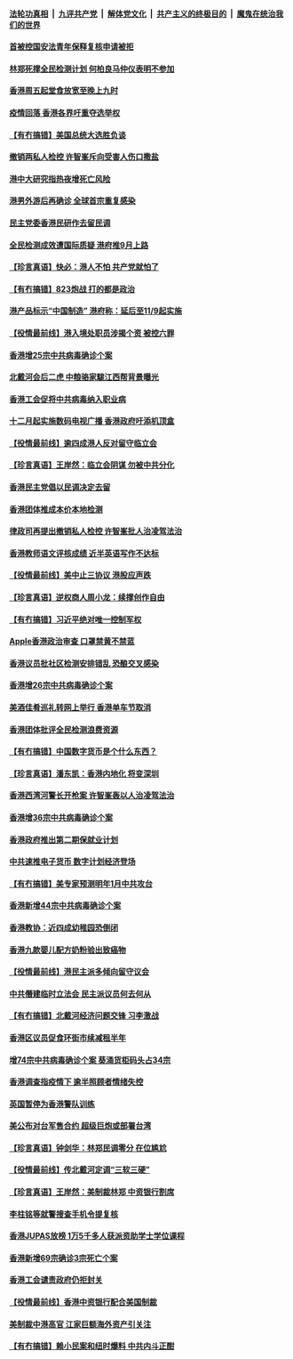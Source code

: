 ####  [法轮功真相](../../../../basic/blob/master/README.md?t=08261002) &nbsp;|&nbsp; [九评共产党](../../../../9ping.md/blob/master/README.md?t=08261002) &nbsp;|&nbsp; [解体党文化](../../../../jtdwh.md/blob/master/README.md?t=08261002)  &nbsp;|&nbsp; [共产主义的终极目的](../../../../gczydzjmd.md/blob/master/README.md?t=08261002) &nbsp;|&nbsp; [魔鬼在统治我们的世界](../../../../mgztzwmdsj.md/blob/master/README.md?t=08261002) 

#### [首被控国安法青年保释复核申请被拒](../pages/nsc415/n12357593.md?t=08261002) 

#### [林郑死撑全民检测计划 何柏良马仲仪表明不参加](../pages/nsc415/n12357575.md?t=08261002) 

#### [香港周五起堂食放宽至晚上九时](../pages/nsc415/n12357546.md?t=08261002) 

#### [疫情回落 香港各界吁重夺选举权](../pages/nsc415/n12357373.md?t=08261002) 

#### [【有冇搞错】美国总统大选胜负谈](../pages/nsc415/n12356706.md?t=08261002) 

#### [撤销两私人检控 许智峯斥向受害人伤口撒盐](../pages/nsc415/n12355032.md?t=08261002) 

#### [港中大研究指热夜增死亡风险](../pages/nsc415/n12355020.md?t=08261002) 

#### [港男外游后再确诊 全球首宗重复感染](../pages/nsc415/n12354984.md?t=08261002) 

#### [民主党委香港民研作去留民调](../pages/nsc415/n12354982.md?t=08261002) 

#### [全民检测成效遭国际质疑 港府推9月上路](../pages/nsc415/n12354816.md?t=08261002) 

#### [【珍言真语】快必：港人不怕 共产党就怕了](../pages/nsc415/n12353741.md?t=08261002) 

#### [【有冇搞错】823炮战 打的都是政治](../pages/nsc415/n12354194.md?t=08261002) 

#### [港产品标示“中国制造” 港府称：延后至11/9起实施](../pages/nsc415/n12353715.md?t=08261002) 

#### [【役情最前线】港入境处职员涉揭个资 被控六罪](../pages/nsc415/n12352512.md?t=08261002) 

#### [香港增25宗中共病毒确诊个案](../pages/nsc415/n12352402.md?t=08261002) 

#### [北戴河会后二虎 中粮骆家駹江西帮背景曝光](../pages/nsc415/n12352320.md?t=08261002) 

#### [香港工会促将中共病毒纳入职业病](../pages/nsc415/n12352388.md?t=08261002) 

#### [十二月起实施数码电视广播 香港政府吁添机顶盒](../pages/nsc415/n12352377.md?t=08261002) 

#### [【役情最前线】逾四成港人反对留守临立会](../pages/nsc415/n12349227.md?t=08261002) 

#### [【珍言真语】王岸然：临立会阴谋 勿被中共分化](../pages/nsc415/n12348254.md?t=08261002) 

#### [香港民主党倡以民调决定去留](../pages/nsc415/n12346924.md?t=08261002) 

#### [香港团体推成本价本地检测](../pages/nsc415/n12346975.md?t=08261002) 

#### [律政司再提出撤销私人检控 许智峯批人治凌驾法治](../pages/nsc415/n12346961.md?t=08261002) 

#### [香港教师语文评核成绩 近半英语写作不达标](../pages/nsc415/n12346947.md?t=08261002) 

#### [【役情最前线】美中止三协议 港股应声跌](../pages/nsc415/n12346747.md?t=08261002) 

#### [【珍言真语】逆权商人周小龙：续撑创作自由](../pages/nsc415/n12345558.md?t=08261002) 

#### [【有冇搞错】习近平绝对唯一控制军权](../pages/nsc415/n12346129.md?t=08261002) 

#### [Apple香港政治审查 口罩禁黄不禁蓝](../pages/nsc415/n12345405.md?t=08261002) 

#### [香港议员批社区检测安排错乱 恐酿交叉感染](../pages/nsc415/n12344073.md?t=08261002) 

#### [香港增26宗中共病毒确诊个案](../pages/nsc415/n12344105.md?t=08261002) 

#### [美酒佳肴巡礼转网上举行 香港单车节取消](../pages/nsc415/n12344091.md?t=08261002) 

#### [香港团体批评全民检测浪费资源](../pages/nsc415/n12344045.md?t=08261002) 

#### [【有冇搞错】中国数字货币是个什么东西？](../pages/nsc415/n12343188.md?t=08261002) 

#### [【珍言真语】潘东凯：香港内地化 将变深圳](../pages/nsc415/n12342912.md?t=08261002) 

#### [香港西湾河警长开枪案 许智峯轰以人治凌驾法治](../pages/nsc415/n12341256.md?t=08261002) 

#### [香港增36宗中共病毒确诊个案](../pages/nsc415/n12341243.md?t=08261002) 

#### [香港政府推出第二期保就业计划](../pages/nsc415/n12341217.md?t=08261002) 

#### [中共速推电子货币 数字计划经济登场](../pages/nsc415/n12341038.md?t=08261002) 

#### [【有冇搞错】美专家预测明年1月中共攻台](../pages/nsc415/n12340576.md?t=08261002) 

#### [香港新增44宗中共病毒确诊个案](../pages/nsc415/n12338694.md?t=08261002) 

#### [香港教协：近四成幼稚园恐倒闭](../pages/nsc415/n12338689.md?t=08261002) 

#### [香港九款婴儿配方奶粉验出致癌物](../pages/nsc415/n12338672.md?t=08261002) 

#### [【役情最前线】港民主派多倾向留守议会](../pages/nsc415/n12338214.md?t=08261002) 

#### [中共僭建临时立法会 民主派议员何去何从](../pages/nsc415/n12338347.md?t=08261002) 

#### [【有冇搞错】北戴河经济问题交锋 习李激战](../pages/nsc415/n12338004.md?t=08261002) 

#### [香港区议员促食环街市续减租半年](../pages/nsc415/n12336045.md?t=08261002) 

#### [增74宗中共病毒确诊个案 葵涌货柜码头占34宗](../pages/nsc415/n12336068.md?t=08261002) 

#### [香港调查指疫情下 逾半照顾者情绪失控](../pages/nsc415/n12336060.md?t=08261002) 

#### [英国暂停为香港警队训练](../pages/nsc415/n12336034.md?t=08261002) 

#### [美公布对台军售合约 超级巨炮或部署台湾](../pages/nsc415/n12335764.md?t=08261002) 

#### [【珍言真语】钟剑华：林郑民调零分 在位尴尬](../pages/nsc415/n12334824.md?t=08261002) 

#### [【役情最前线】传北戴河定调“三软三硬”](../pages/nsc415/n12331648.md?t=08261002) 

#### [【珍言真语】王岸然：美制裁林郑 中资银行割席](../pages/nsc415/n12331020.md?t=08261002) 

#### [李柱铭等就警搜查手机令提复核](../pages/nsc415/n12329686.md?t=08261002) 

#### [香港JUPAS放榜 1万5千多人获派资助学士学位课程](../pages/nsc415/n12329664.md?t=08261002) 

#### [香港新增69宗确诊3宗死亡个案](../pages/nsc415/n12329565.md?t=08261002) 

#### [香港工会谴责政府仍拒封关](../pages/nsc415/n12329497.md?t=08261002) 

#### [【役情最前线】香港中资银行配合美国制裁](../pages/nsc415/n12328831.md?t=08261002) 

#### [美制裁中港高官 江家巨额海外资产引关注](../pages/nsc415/n12329194.md?t=08261002) 

#### [【有冇搞错】赖小民案和纽时爆料 中共内斗正酣](../pages/nsc415/n12328653.md?t=08261002) 

